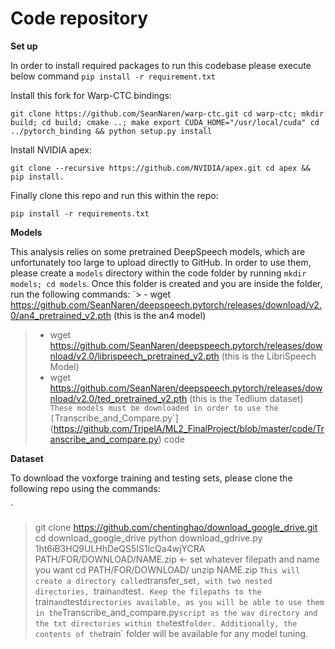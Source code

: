 # Code repository
**Set up**

In order to install required packages to run this codebase please execute below command
`pip install -r requirement.txt`

Install this fork for Warp-CTC bindings:

`git clone https://github.com/SeanNaren/warp-ctc.git
cd warp-ctc; mkdir build; cd build; cmake ..; make
export CUDA_HOME="/usr/local/cuda"
cd ../pytorch_binding && python setup.py install`


Install NVIDIA apex:

`git clone --recursive https://github.com/NVIDIA/apex.git
cd apex && pip install.`

Finally clone this repo and run this within the repo:

`pip install -r requirements.txt`

**Models**

This analysis relies on some pretrained DeepSpeech models, which are unfortunately too large to upload directly to GitHub. In order to use them, please create a `models` directory within the code folder by running `mkdir models; cd models`. Once this folder is created and you are inside the folder, run the following commands:
`> - wget https://github.com/SeanNaren/deepspeech.pytorch/releases/download/v2.0/an4_pretrained_v2.pth (this is the an4 model)
> - wget https://github.com/SeanNaren/deepspeech.pytorch/releases/download/v2.0/librispeech_pretrained_v2.pth (this is the LibriSpeech Model)
> - wget https://github.com/SeanNaren/deepspeech.pytorch/releases/download/v2.0/ted_pretrained_v2.pth (this is the Tedlium dataset)`
These models must be downloaded in order to use the [`Transcribe_and_Compare.py`](https://github.com/TripelA/ML2_FinalProject/blob/master/code/Transcribe_and_compare.py) code

**Dataset**

To download the voxforge training and testing sets, please clone the following repo using the commands:

`
> git clone https://github.com/chentinghao/download_google_drive.git
> cd download_google_drive
> python download_gdrive.py 1ht6iB3HQ9ULHhDeQS5IS1lcQa4wjYCRA PATH/FOR/DOWNLOAD/NAME.zip <- set whatever filepath and name you want
> cd PATH/FOR/DOWNLOAD/
> unzip NAME.zip
`
This will create a directory called `transfer_set`, with two nested directories, `train` and `test`. Keep the filepaths to the `train` and `test` directories available, as you will be able to use them in the `Transcribe_and_compare.py` script as the wav directory and the txt directories within the `test` folder. Additionally, the contents of the `train` folder will be available for any model tuning. 
